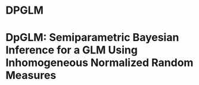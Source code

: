 # DPGLM

# DpGLM: Semiparametric Bayesian Inference for a GLM Using Inhomogeneous Normalized Random Measures